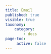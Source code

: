 ```yaml
---
title: Email
published: true
visible: true
taxonomy:
    category:
        - docs
page-toc:
     active: false
---
```


<br>

